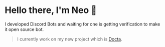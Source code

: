 # Hello there, I'm Neo 🧋
I developed Discord Bots and waiting for one is getting verification to make it open source bot.

> I currently work on my new project which is [Docta](https://github.com/NeoAIChan/Octadevil).

